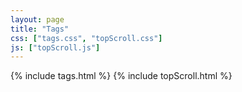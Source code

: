 ```yaml
---
layout: page
title: "Tags"
css: ["tags.css", "topScroll.css"]
js: ["topScroll.js"]
---
```

{% include tags.html %}
{% include topScroll.html %}